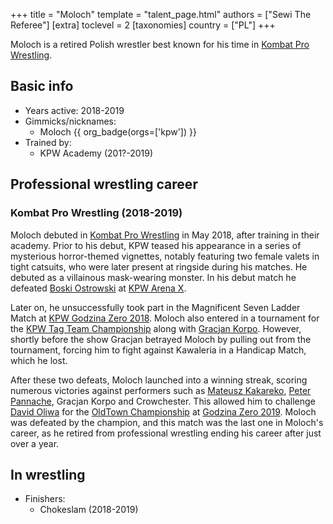 +++
title = "Moloch"
template = "talent_page.html"
authors = ["Sewi The Referee"]
[extra]
toclevel = 2
[taxonomies]
country = ["PL"]
+++

Moloch is a retired Polish wrestler best known for his time in [Kombat Pro Wrestling](@/o/kpw.md).

## Basic info

* Years active: 2018-2019
* Gimmicks/nicknames:
  - Moloch {{ org_badge(orgs=['kpw']) }}
* Trained by:
  - KPW Academy (201?-2019)

## Professional wrestling career

### Kombat Pro Wrestling (2018-2019)

Moloch debuted in [Kombat Pro Wrestling](@/o/kpw.md) in May 2018, after training in their academy.
Prior to his debut, KPW teased his appearance in a series of mysterious horror-themed vignettes, notably featuring two female valets in tight catsuits, who were later present at ringside during his matches. He debuted as a villainous mask-wearing monster. In his debut match he defeated [Boski Ostrowski](@/w/ostrowski.md) at [KPW Arena X](@/e/kpw/2018-05-26-kpw-arena-x-kawaleria-vs-sojusz.md).

Later on, he unsuccessfully took part in the Magnificent Seven Ladder Match at [KPW Godzina Zero 2018](@/e/kpw/2018-08-11-kpw-godzina-zero-2018.md).
Moloch also entered in a tournament for the [KPW Tag Team Championship](@/c/kpw-tag-team-championship.md) along with [Gracjan Korpo](@/w/gracjan-korpo.md). However, shortly before the show Gracjan betrayed Moloch by pulling out from the tournament, forcing him to fight against Kawaleria in a Handicap Match, which he lost.

After these two defeats, Moloch launched into a winning streak, scoring numerous victories against performers such as [Mateusz Kakareko](@/w/mateusz-kakareko.md), [Peter Pannache](@/w/peter-pannache.md), Gracjan Korpo and Crowchester. This allowed him to challenge [David Oliwa](@/w/david-oliwa.md) for the [OldTown Championship](@/c/kpw-old-town-championship.md) at [Godzina Zero 2019](@/e/kpw/2019-08-17-kpw-godzina-zero-2019.md). Moloch was defeated by the champion, and this match was the last one in Moloch's career, as he retired from professional wrestling ending his career after just over a year.

## In wrestling

* Finishers:
  - Chokeslam (2018-2019)
